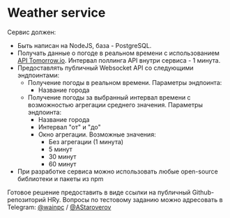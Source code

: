 # Weather service

Сервис должен:
- Быть написан на NodeJS, база - PostgreSQL.
- Получать данные о погоде в реальном времени с использованием [API Tomorrow.io](https://docs.tomorrow.io/reference/realtime-weather). Интервал поллинга API внутри сервиса - 1 минута.
- Предоставлять публичный Websocket API со следующими эндпоинтами:
  - Получение погоды в реальном времени. Параметры эндпоинта:
    - Название города
  - Получение погоды за выбранный интервал времени с возможностью агрегации среднего значения. Параметры эндпоинта:
    - Название города
    - Интервал "от" и "до"
    - Окно агрегации. Возможные значения:
      - Без агрегации (1 минута)
      - 5 минут
      - 30 минут
      - 60 минут
- При разработке сервиса можно использовать любые open-source библиотеки и пакеты из npm
     

Готовое решение предоставить в виде ссылки на публичный Github-репозиторий HRу.
Вопросы по тестовому заданию можно адресовать в Telegram: [@wainpc](https://t.me/wainpc) / [@AStaroverov](https://t.me/AStaroverov) 
